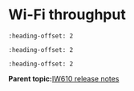 # Wi-Fi throughput


```{include} ../topics/throughput_test_setup_06.md
:heading-offset: 2
```

```{include} ../topics/sta_throughput_06.md
:heading-offset: 2
```

```{include} ../topics/mobile_ap_throughput_06.md
:heading-offset: 2
```

**Parent topic:**[IW610 release notes](../topics/iw610-release-notes.md)


